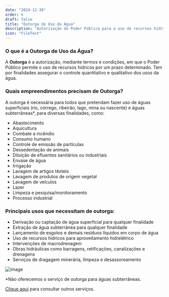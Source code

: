 ```yaml
---
date: "2024-12-30"
order: 6
draft: false
title: "Outorga de Uso da Água"
description: "Autorização do Poder Público para o uso de recursos hídricos por prazo determinado"
icon: "FileText"
---
```


### O que é a Outorga de Uso da Água?

A **Outorga** é a autorização, mediante termos e condições, em que o Poder Público permite o uso de recursos hídricos por um prazo determinado. Tem por finalidades assegurar o controle quantitativo e qualitativo dos usos da água.

### Quais empreendimentos precisam de Outorga?

A outorga é necessária para todos que pretendam fazer uso de águas superficiais (rio, córrego, ribeirão, lago, mina ou nascente) e águas subterrâneas*, para diversas finalidades, como:

- Abastecimento
- Aquicultura
- Combate a incêndio
- Consumo humano
- Controle de emissão de partículas
- Dessedentação de animais
- Diluição de efluentes sanitários ou industriais
- Envase de água
- Irrigação
- Lavagem de artigos têxteis
- Lavagem de produtos de origem vegetal
- Lavagem de veículos
- Lazer
- Limpeza e pesquisa/monitoramento
- Processo industrial

### Principais usos que necessitam de outorga:

- Derivação ou captação de água superficial para qualquer finalidade
- Extração de água subterrânea para qualquer finalidade
- Lançamento de esgotos e demais resíduos líquidos em corpo de água
- Uso de recursos hídricos para aproveitamento hidrelétrico
- Intervenções de macrodrenagem
- Obras hidráulicas como barragens, retificações, canalizações e drenagens
- Serviços de dragagem minerária, limpeza e desassoreamento

![image](/images/bannerimage.webp)

*Não oferecemos o serviço de outorga para águas subterrâneas.

[Clique aqui](/servicos) para consultar outros serviços. 
